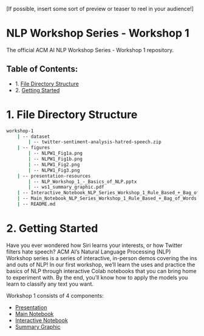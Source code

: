 [If possible, insert some sort of preview or teaser to reel in your audience!]

# NLP Workshop Series - Workshop 1
The official ACM AI NLP Workshop Series - Workshop 1 repository.

## Table of Contents:

<div class="alert alert-block alert-info">
<ul>
    <li>1. <a href="#1.-file-directory-structure">File Directory Structure</a></li>
    <li>2. <a href="#2.-getting-started">Getting Started</a></li>
</ul>
</div>

# 1. File Directory Structure

```bash
workshop-1
    | -- dataset
        | -- twitter-sentiment-analysis-hatred-speech.zip
    | -- figures
        | -- NLPW1_Fig1a.png
        | -- NLPW1_Fig1b.png
        | -- NLPW1_Fig2.png
        | -- NLPW1_Fig3.png
    | -- presentation-resources
        | -- NLP_Workshop_1_-_Basics_of_NLP.pptx
        | -- ws1_summary_graphic.pdf
    | -- Interactive_Notebook_NLP_Series_Workshop_1_Rule_Based_+_Bag_of_Words.ipynb
    | -- Main_Notebook_NLP_Series_Workshop_1_Rule_Based_+_Bag_of_Words.ipynb
    | -- README.md

```

# 2. Getting Started

Have you ever wondered how Siri learns your interests, or how Twitter filters hate speech? ACM AI’s Natural Language Processing (NLP) Workshop series is a series of interactive, in-person demos covering the ins and outs of NLP!  In our first workshop, we’ll learn the uses and practice the basics of NLP through interactive Colab notebooks that you can bring home to experiment with. By the end, you’ll know how to apply the models you learn to classify any text you want.


Workshop 1 consists of 4 components:
- [Presentation](./presentation-resources/NLP_Workshop_1_-_Basics_of_NLP.pptx)
- [Main Notebook](./Main_Notebook_NLP_Series_Workshop_1_Rule_Based_+_Bag_of_Words.ipynb)
- [Interactive Notebook](./Interactive_Notebook_NLP_Series_Workshop_1_Rule_Based_+_Bag_of_Words.ipynb)
- [Summary Graphic](./presentation-resources/ws1_summary_graphic.pdf)